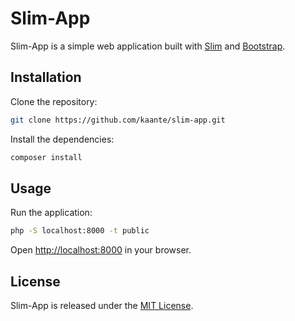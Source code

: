 # Slim-App

Slim-App is a simple web application built with [Slim](http://www.slimframework.com/) and [Bootstrap](http://getbootstrap.com/).

## Installation

Clone the repository:

```bash
git clone https://github.com/kaante/slim-app.git
```

Install the dependencies:

```bash
composer install
```

## Usage

Run the application:

```bash
php -S localhost:8000 -t public
```

Open [http://localhost:8000](http://localhost:8000) in your browser.

## License

Slim-App is released under the [MIT License](http://www.opensource.org/licenses/MIT).
